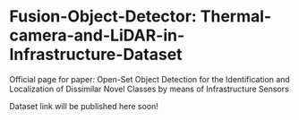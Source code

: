 # Fusion-Object-Detector: Thermal-camera-and-LiDAR-in-Infrastructure-Dataset
Official page for paper: Open-Set Object Detection for the Identification and Localization of Dissimilar Novel Classes by means of Infrastructure Sensors


Dataset link will be published here soon!

